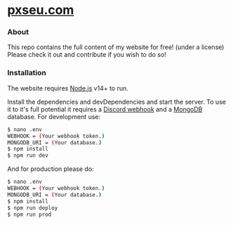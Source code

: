# [pxseu.com](https://www.pxseu.com)

### About

This repo contains the full content of my website for free! (under a license)
Please check it out and contribute if you wish to do so!

### Installation

The website requires [Node.js](https://nodejs.org/) v14+ to run.

Install the dependencies and devDependencies and start the server.
To use it to it's full potential it requires a [Discord webhook](https://support.discord.com/hc/en-us/articles/228383668-Intro-to-Webhooks) and a [MongoDB](https://www.mongodb.com/) database.
For development use:

```sh
$ nano .env
WEBHOOK = (Your webhook token.)
MONGODB_URI = (Your database.)
$ npm install
$ npm run dev
```

And for production please do:

```sh
$ nano .env
WEBHOOK = (Your webhook token.)
MONGODB_URI = (Your database.)
$ npm install
$ npm run deploy
$ npm run prod
```
